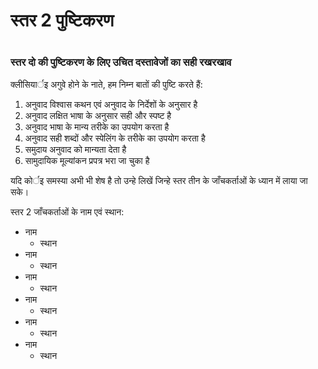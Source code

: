 # स्तर 2 पुष्टिकरण

 #

### स्तर दो की पुष्टिकरण के लिए उचित दस्तावेजों का सही रखरखाव

क्लीसियार्इ अगुवे होने के नाते, हम निम्न बातों की पुष्टि करते हैं:

1. अनुवाद विश्वास कथन एवं अनुवाद के निर्देशों के अनुसार है
1. अनुवाद लक्षित भाषा के अनुसार सही और स्पष्ट है
1. अनुवाद भाषा के मान्य तरीके का उपयोग करता है
1. अनुवाद सही शब्दों और स्पेलिंग के तरीके का उपयोग करता है
1. समुदाय अनुवाद को मान्यता देता है
1. सामुदायिक मूल्यांकन प्रपत्र भरा जा चुका है

यदि कोर्इ समस्या अभी भी शेष है तो उन्हे लिखें जिन्हे स्तर तीन के जाँचकर्ताओं के ध्यान में लाया जा सके।

स्तर 2 जाँचकर्ताओं के नाम एवं स्थान:

* नाम
	* स्थान
* नाम
	* स्थान
* नाम
	* स्थान
* नाम
	* स्थान
* नाम
	* स्थान
* नाम
	* स्थान
